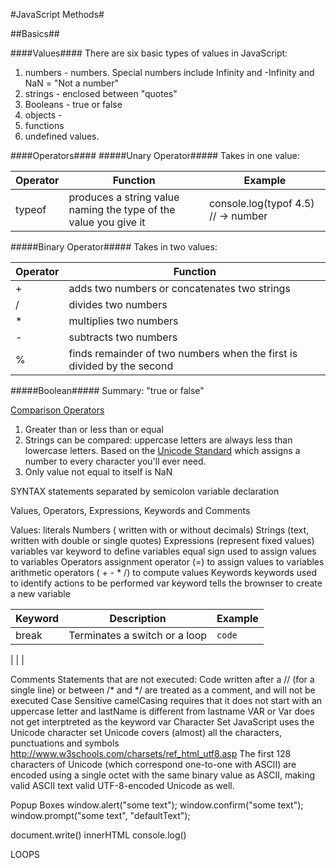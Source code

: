 #JavaScript Methods#

##Basics##


####Values####
There are six basic types of values in JavaScript:

1) numbers - numbers. Special numbers include Infinity and -Infinity and NaN = "Not a number"
2) strings - enclosed between "quotes"
3) Booleans - true or false
4) objects -
5) functions
6) undefined values.

####Operators####
#####Unary Operator#####
Takes in one value:

| Operator | Function | Example |
| -------- | -------- | ------- |
| typeof | produces a string value naming the type of the value you give it | console.log(typof 4.5) // -> number |

#####Binary Operator#####
Takes in two values:

|Operator | Function |
|---------|----------|
|+| adds two numbers or concatenates two strings |
|/| divides two numbers|
|*| multiplies two numbers|
|-| subtracts two numbers|
|%| finds remainder of two numbers when the first is divided by the second|

#####Boolean#####
Summary: "true or false"

[Comparison Operators](http://www.w3schools.com/js/js_comparisons.asp)

1) Greater than or less than or equal
2) Strings can be compared: uppercase letters are always less than lowercase letters. Based on the [Unicode Standard](http://unicode.org/standard/standard.html) which assigns a number to every character you'll ever need.
3) Only value not equal to itself is NaN



SYNTAX
statements separated by semicolon
variable declaration

Values, Operators, Expressions, Keywords and Comments

Values:
literals
  Numbers ( written with or without decimals)
  Strings (text, written with double or single quotes)
  Expressions (represent fixed values)
variables
  var keyword to define variables
  equal sign used to assign values to variables
Operators
  assignment operator (=) to assign values to variables
  arithmetic operators ( + - * /) to compute values
Keywords
  keywords used to identify actions to be performed
  var keyword tells the brownser to create a new variable

|Keyword | Description | Example|
|--------|-------------|--------|
|break   | Terminates a switch or a loop| ` code ` |
|
|
|

Comments
  Statements that are not executed:
  Code written after a // (for a single line) or between /* and */ are treated as a comment, and will not be executed
Case Sensitive
  camelCasing requires that it does not start with an uppercase letter and lastName is different from lastname
  VAR or Var does not get interptreted as the keyword var
Character Set
  JavaScript uses the Unicode character set
  Unicode covers (almost) all the characters, punctuations and symbols
  http://www.w3schools.com/charsets/ref_html_utf8.asp
  The first 128 characters of Unicode (which correspond one-to-one with ASCII) are encoded using a single octet with the same binary value as ASCII, making valid ASCII text valid UTF-8-encoded Unicode as well.



Popup Boxes
window.alert("some text");
window.confirm("some text");
window.prompt("some text", "defaultText");

document.write()
innerHTML
console.log()


LOOPS
